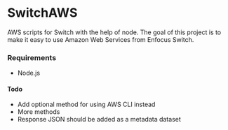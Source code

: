 SwitchAWS
=========
AWS scripts for Switch with the help of node. The goal of this project is to make it easy to use Amazon Web Services from Enfocus Switch.

### Requirements
- Node.js

#### Todo
- Add optional method for using AWS CLI instead
- More methods
- Response JSON should be added as a metadata dataset
